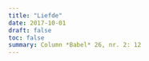 ```yaml
---
title: "Liefde"
date: 2017-10-01
draft: false
toc: false
summary: Column *Babel* 26, nr. 2: 12
---
```


